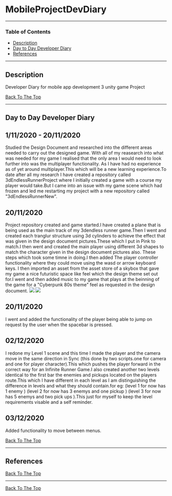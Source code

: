 # MobileProjectDevDiary


---

### Table of Contents

- [Description](#description)
- [Day to Day Developer Diary](#Diary)
- [References](#references)

---

## Description

Developer Diary for mobile app development 3 unity game Project




[Back To The Top](#MobileProjectDevDiary)

---
## Day to Day Developer Diary


## 1/11/2020 - 20/11/2020

Studied the Design Document and researched into the different areas needed to carry out the designed game.
With all of my reasearch into what was needed for my game I realised that the only area I would need to look further into was the multiplayer functionality.
As I have had no experience as of yet around multiplayer.This which will be a new learning experience.To date after all my research I have created a repository called 3dEndlessRunnerProject
where I initially created a game with a course my player would take.But I came into an issue with my game scene which had frozen and led me restarting my project with a new repository called "3dEndlessRunnerNew".

## 20/11/2020 

Project repository created and game started.I have created a plane that is being used as the main track of my 3dendless runner game.Then I went and created each tranglur structure using 
3d cylinders to achieve the effect that was given in the design document pictures.These which I put in Pink to match.I then went and created the main player using different 3d shapes to match the character given in the design document pictures also.
These steps which took some timne in doing.I then added The player controller functionality where they could move using the wasd or arrow keyboard keys. 
I then imported an asset from the asset store of a skybox that gave my game a nice futuristic space like feel which the design theme set out for.I went and then added music to my game that plays at the beinning of the game for a "Cyberpunk 80s theme" feel as requested in the design document.
![](Images/filename%20playerImage.png)
![](Images/filename%20mapLayout.png)

## 20/11/2020 

I went and added the functionality of the player being able to jump on request by the user when the spacebar is pressed.


## 02/12/2020 

I redone my Level 1 scene and this time I made the player and the camera move in the same direction in Sync (this done by two scripts.one for camera and one for player character).This which pushes the player forward in the correct way for an Infinite Runner Game.I also created another two levels identical to the first bar the enemies and pickups located on the players route.This which I have different in each level as I am distinguishing the difference in levels and what they should contain.for eg: (level 1 for now has 1 enemy ) (level 2 for now has 3 enemys and one pickup ) (level 3 for now has 5 enemys and two pick ups ).This just for myself to keep the level requirements visable and a self reminder.



## 03/12/2020 

Added functionality to move between menus.



[Back To The Top](#MobileProjectDevDiary)

---

## References






[Back To The Top](#MobileProjectDevDiary)

---






[Back To The Top](#MobileProjectDevDiary)